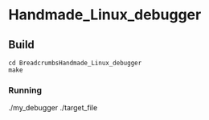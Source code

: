 # Handmade_Linux_debugger
## Build
```
cd BreadcrumbsHandmade_Linux_debugger
make
```
### Running
./my_debugger ./target_file

